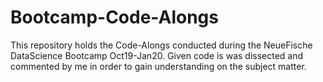 # Bootcamp-Code-Alongs
This repository holds the Code-Alongs conducted during the NeueFische DataScience Bootcamp Oct19-Jan20. Given code is was dissected and commented by me in order to gain understanding on the subject matter.
